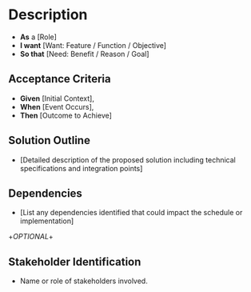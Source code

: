 # Description

- **As** a [Role]
- **I want** [Want: Feature / Function / Objective]
- **So that** [Need: Benefit / Reason / Goal]

## Acceptance Criteria

- **Given** [Initial Context],
- **When** [Event Occurs],
- **Then** [Outcome to Achieve]

## Solution Outline

- [Detailed description of the proposed solution including technical specifications and integration points]

## Dependencies

- [List any dependencies identified that could impact the schedule or implementation]

+*OPTIONAL*+

## Stakeholder Identification

- Name or role of stakeholders involved.
